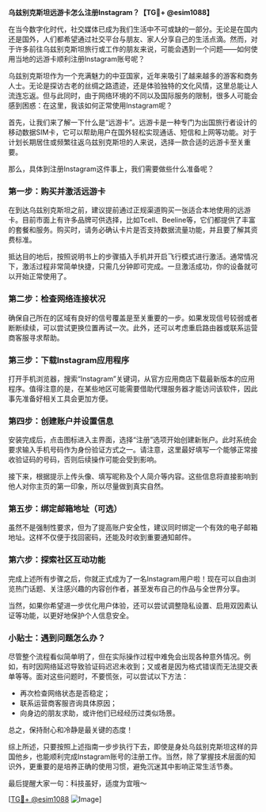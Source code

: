 **乌兹别克斯坦远游卡怎么注册Instagram？【TG💪+ @esim1088】**

在当今数字化时代，社交媒体已成为我们生活中不可或缺的一部分。无论是在国内还是国外，人们都希望通过社交平台与朋友、家人分享自己的生活点滴。然而，对于许多前往乌兹别克斯坦旅行或工作的朋友来说，可能会遇到一个问题——如何使用当地的远游卡顺利注册Instagram账号呢？

乌兹别克斯坦作为一个充满魅力的中亚国家，近年来吸引了越来越多的游客和商务人士。无论是探访古老的丝绸之路遗迹，还是体验独特的文化风情，这里总能让人流连忘返。但与此同时，由于网络环境的不同以及国际服务的限制，很多人可能会感到困惑：在这里，我该如何正常使用Instagram呢？

首先，让我们来了解一下什么是“远游卡”。远游卡是一种专门为出国旅行者设计的移动数据SIM卡，它可以帮助用户在国外轻松实现通话、短信和上网等功能。对于计划长期居住或频繁往返乌兹别克斯坦的人来说，选择一款合适的远游卡至关重要。

那么，具体到注册Instagram这件事上，我们需要做些什么准备呢？

### **第一步：购买并激活远游卡**
在到达乌兹别克斯坦之前，建议提前通过正规渠道购买一张适合本地使用的远游卡。目前市面上有许多品牌可供选择，比如Tcell、Beeline等，它们都提供了丰富的套餐和服务。购买时，请务必确认卡片是否支持数据流量功能，并且要了解其资费标准。

抵达目的地后，按照说明书上的步骤插入手机并开启飞行模式进行激活。通常情况下，激活过程非常简单快捷，只需几分钟即可完成。一旦激活成功，你的设备就可以开始正常使用了。

### **第二步：检查网络连接状况**
确保自己所在的区域有良好的信号覆盖是至关重要的一步。如果发现信号较弱或者断断续续，可以尝试更换位置再试一次。此外，还可以考虑重启路由器或联系运营商客服寻求帮助。

### **第三步：下载Instagram应用程序**
打开手机浏览器，搜索“Instagram”关键词，从官方应用商店下载最新版本的应用程序。值得注意的是，在某些地区可能需要借助代理服务器才能访问该软件，因此事先准备好相关工具会更加方便。

### **第四步：创建账户并设置信息**
安装完成后，点击图标进入主界面，选择“注册”选项开始创建新账户。此时系统会要求输入手机号码作为身份验证方式之一。请注意，这里最好填写一个能够正常接收验证码的号码，否则后续操作可能会受到影响。

接下来，根据提示上传头像、填写昵称及个人简介等内容。这些信息将直接影响到他人对你主页的第一印象，所以尽量做到真实自然。

### **第五步：绑定邮箱地址（可选）**
虽然不是强制性要求，但为了提高账户安全性，建议同时绑定一个有效的电子邮箱地址。这样不仅便于找回密码，还能及时收到重要通知邮件。

### **第六步：探索社区互动功能**
完成上述所有步骤之后，你就正式成为了一名Instagram用户啦！现在可以自由浏览热门话题、关注感兴趣的内容创作者，甚至发布自己的作品与全世界分享。

当然，如果你希望进一步优化用户体验，还可以尝试调整隐私设置、启用双因素认证等功能，以更好地保护个人信息安全。

### **小贴士：遇到问题怎么办？**
尽管整个流程看似简单明了，但在实际操作过程中难免会出现各种意外情况。例如，有时因网络延迟导致验证码迟迟未收到；又或者是因为格式错误而无法提交表单等等。面对这些问题时，不要慌张，可以尝试以下方法：

- 再次检查网络状态是否稳定；
- 联系运营商客服咨询具体原因；
- 向身边的朋友求助，或许他们已经经历过类似场景。

总之，保持耐心和冷静是最关键的态度！

综上所述，只要按照上述指南一步步执行下去，即使是身处乌兹别克斯坦这样的异国他乡，也能顺利完成Instagram账号的注册工作。当然，除了掌握技术层面的知识外，更重要的是培养正确的使用习惯，避免沉迷其中影响正常生活节奏。

最后提醒大家一句：科技虽好，适度为宜哦～

[[TG💪+ @esim1088](https://t.me/s/esim1088) ![Image](https://i.postimg.cc/4NQfJmqS/Snipaste-2025-05-13-00-14-12.png)]